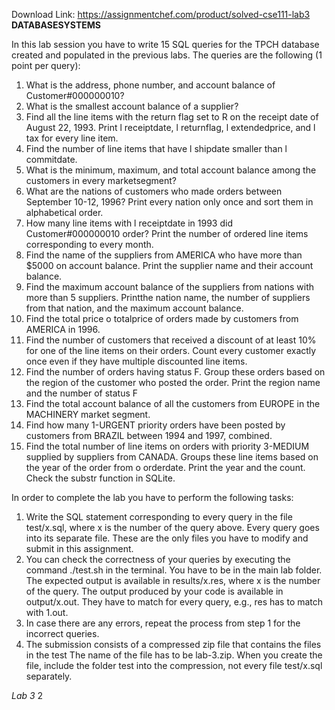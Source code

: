 Download Link: https://assignmentchef.com/product/solved-cse111-lab3
<br>
<strong>DATABASESYSTEMS</strong>




In this lab session you have to write 15 SQL queries for the TPCH database created and populated in the previous labs. The queries are the following (1 point per query):

<ol>

 <li>What is the address, phone number, and account balance of Customer#000000010?</li>

 <li>What is the smallest account balance of a supplier?</li>

 <li>Find all the line items with the return flag set to R on the receipt date of August 22, 1993. Print l receiptdate, l returnflag, l extendedprice, and l tax for every line item.</li>

 <li>Find the number of line items that have l shipdate smaller than l commitdate.</li>

 <li>What is the minimum, maximum, and total account balance among the customers in every marketsegment?</li>

 <li>What are the nations of customers who made orders between September 10-12, 1996? Print every nation only once and sort them in alphabetical order.</li>

 <li>How many line items with l receiptdate in 1993 did Customer#000000010 order? Print the number of ordered line items corresponding to every month.</li>

 <li>Find the name of the suppliers from AMERICA who have more than $5000 on account balance. Print the supplier name and their account balance.</li>

 <li>Find the maximum account balance of the suppliers from nations with more than 5 suppliers. Printthe nation name, the number of suppliers from that nation, and the maximum account balance.</li>

 <li>Find the total price o totalprice of orders made by customers from AMERICA in 1996.</li>

 <li>Find the number of customers that received a discount of at least 10% for one of the line items on their orders. Count every customer exactly once even if they have multiple discounted line items.</li>

 <li>Find the number of orders having status F. Group these orders based on the region of the customer who posted the order. Print the region name and the number of status F</li>

 <li>Find the total account balance of all the customers from EUROPE in the MACHINERY market segment.</li>

 <li>Find how many 1-URGENT priority orders have been posted by customers from BRAZIL between 1994 and 1997, combined.</li>

 <li>Find the total number of line items on orders with priority 3-MEDIUM supplied by suppliers from CANADA. Groups these line items based on the year of the order from o orderdate. Print the year and the count. Check the substr function in SQLite.</li>

</ol>

In order to complete the lab you have to perform the following tasks:

<ol>

 <li>Write the SQL statement corresponding to every query in the file test/x.sql, where x is the number of the query above. Every query goes into its separate file. These are the only files you have to modify and submit in this assignment.</li>

 <li>You can check the correctness of your queries by executing the command ./test.sh in the terminal. You have to be in the main lab folder. The expected output is available in results/x.res, where x is the number of the query. The output produced by your code is available in output/x.out. They have to match for every query, e.g., res has to match with 1.out.</li>

 <li>In case there are any errors, repeat the process from step 1 for the incorrect queries.</li>

 <li>The submission consists of a compressed zip file that contains the files in the test The name of the file has to be lab-3.zip. When you create the file, include the folder test into the compression, not every file test/x.sql separately.</li>

</ol>

<em>Lab 3                                                                                                                                                                                                   </em>2